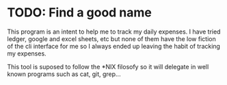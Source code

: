 # TODO: Find a good name

This program is an intent to help me to track my daily expenses. I have tried ledger, google and excel sheets, etc
but none of them have the low fiction of the cli interface for me so I always ended up leaving the habit of tracking
my expenses.

This tool is suposed to follow the \*NIX filosofy so it will delegate in well known programs such as cat, git, grep...
